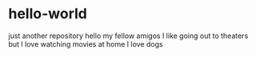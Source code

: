 # hello-world
just another repository
hello my fellow amigos
I like going out to theaters  but I love watching movies at home
I love dogs

